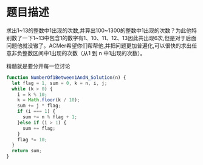 # 题目描述

求出1~13的整数中1出现的次数,并算出100~1300的整数中1出现的次数？为此他特别数了一下1~13中包含1的数字有1、10、11、12、13因此共出现6次,但是对于后面问题他就没辙了。ACMer希望你们帮帮他,并把问题更加普遍化,可以很快的求出任意非负整数区间中1出现的次数（从1 到 n 中1出现的次数）。

精髓就是要分开每一位讨论

```js
function NumberOf1Between1AndN_Solution(n) {
  let flag = 1, sum = 0, k = n, i, j;
  while (k > 0) {
    i = k % 10;
    k = Math.floor(k / 10);
    sum += j * flag;
    if (i === 1) {
      sum += n % flag + 1;
    }else if (i > 1) {
      sum += flag;
    }
    flag *= 10;
  }
  return sum;
}
```
